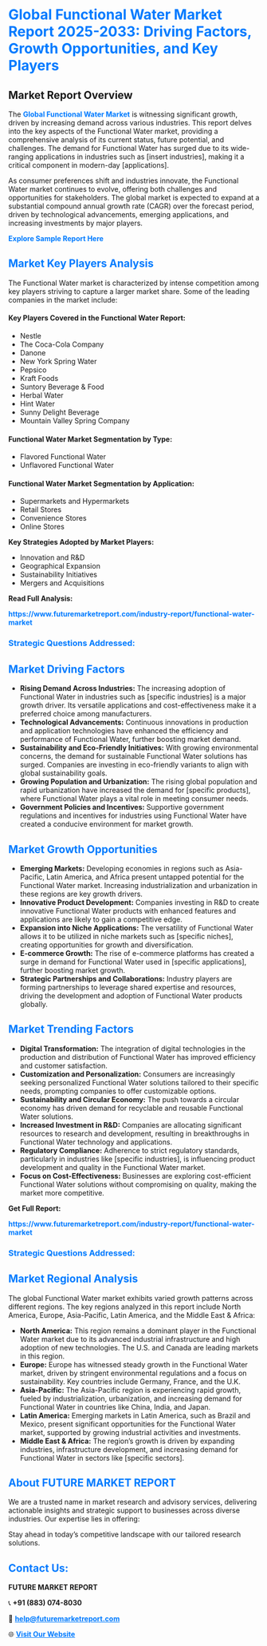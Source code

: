 <h1 style="color: #007BFF;">Global Functional Water Market Report 2025-2033: Driving Factors, Growth Opportunities, and Key Players</h1>

<section id="overview">
<h2>Market Report Overview</h2>
<p>The <a href="https://www.futuremarketreport.com/industry-report/functional-water-market" style="color: #007BFF; text-decoration: none;"><strong>Global Functional Water Market</strong></a> is witnessing significant growth, driven by increasing demand across various industries. This report delves into the key aspects of the Functional Water market, providing a comprehensive analysis of its current status, future potential, and challenges. The demand for Functional Water has surged due to its wide-ranging applications in industries such as [insert industries], making it a critical component in modern-day [applications].</p>
<p>As consumer preferences shift and industries innovate, the Functional Water market continues to evolve, offering both challenges and opportunities for stakeholders. The global market is expected to expand at a substantial compound annual growth rate (CAGR) over the forecast period, driven by technological advancements, emerging applications, and increasing investments by major players.</p>
</section>

<section id="overview">
<p><a href="https://www.futuremarketreport.com/request-sample/reportId=51616" style="color: #007BFF; text-decoration: none;"><strong>Explore Sample Report Here</strong></a></p>
</section>

<section id="key-players">
<h2 style="color: #007BFF;">Market Key Players Analysis</h2>
<p>The Functional Water market is characterized by intense competition among key players striving to capture a larger market share. Some of the leading companies in the market include:</p>
<h4>Key Players Covered in the Functional Water Report:</h4>
<ul><li>Nestle</li><li>The Coca-Cola Company</li><li>Danone</li><li>New York Spring Water</li><li>Pepsico</li><li>Kraft Foods</li><li>Suntory Beverage &amp; Food</li><li>Herbal Water</li><li>Hint Water</li><li>Sunny Delight Beverage</li><li>Mountain Valley Spring Company</li></ul>
<h4>Functional Water Market Segmentation by Type:</h4>
<ul><li>Flavored Functional Water</li><li>Unflavored Functional Water</li></ul>

<h4>Functional Water Market Segmentation by Application:</h4>
<ul><li>Supermarkets and Hypermarkets</li><li>Retail Stores</li><li>Convenience Stores</li><li>Online Stores</li></ul>
<p><strong>Key Strategies Adopted by Market Players:</strong></p>
<ul>
<li>Innovation and R&D</li>
<li>Geographical Expansion</li>
<li>Sustainability Initiatives</li>
<li>Mergers and Acquisitions</li>
</ul>
</section>

<section>
<p><strong>Read Full Analysis: </strong></p><a href="https://www.futuremarketreport.com/industry-report/functional-water-market" style="color: #007BFF; text-decoration: none;"><strong>https://www.futuremarketreport.com/industry-report/functional-water-market</strong></a>
<h3 style="color: #007BFF;">Strategic Questions Addressed:</h3>
</section>

<section id="driving-factors">
<h2 style="color: #007BFF;">Market Driving Factors</h2>
<ul>
<li><strong>Rising Demand Across Industries:</strong> The increasing adoption of Functional Water in industries such as [specific industries] is a major growth driver. Its versatile applications and cost-effectiveness make it a preferred choice among manufacturers.</li>
<li><strong>Technological Advancements:</strong> Continuous innovations in production and application technologies have enhanced the efficiency and performance of Functional Water, further boosting market demand.</li>
<li><strong>Sustainability and Eco-Friendly Initiatives:</strong> With growing environmental concerns, the demand for sustainable Functional Water solutions has surged. Companies are investing in eco-friendly variants to align with global sustainability goals.</li>
<li><strong>Growing Population and Urbanization:</strong> The rising global population and rapid urbanization have increased the demand for [specific products], where Functional Water plays a vital role in meeting consumer needs.</li>
<li><strong>Government Policies and Incentives:</strong> Supportive government regulations and incentives for industries using Functional Water have created a conducive environment for market growth.</li>
</ul>
</section>

<section id="growth-opportunities">
<h2 style="color: #007BFF;">Market Growth Opportunities</h2>
<ul>
<li><strong>Emerging Markets:</strong> Developing economies in regions such as Asia-Pacific, Latin America, and Africa present untapped potential for the Functional Water market. Increasing industrialization and urbanization in these regions are key growth drivers.</li>
<li><strong>Innovative Product Development:</strong> Companies investing in R&D to create innovative Functional Water products with enhanced features and applications are likely to gain a competitive edge.</li>
<li><strong>Expansion into Niche Applications:</strong> The versatility of Functional Water allows it to be utilized in niche markets such as [specific niches], creating opportunities for growth and diversification.</li>
<li><strong>E-commerce Growth:</strong> The rise of e-commerce platforms has created a surge in demand for Functional Water used in [specific applications], further boosting market growth.</li>
<li><strong>Strategic Partnerships and Collaborations:</strong> Industry players are forming partnerships to leverage shared expertise and resources, driving the development and adoption of Functional Water products globally.</li>
</ul>
</section>

<section id="trending-factors">
<h2 style="color: #007BFF;">Market Trending Factors</h2>
<ul>
<li><strong>Digital Transformation:</strong> The integration of digital technologies in the production and distribution of Functional Water has improved efficiency and customer satisfaction.</li>
<li><strong>Customization and Personalization:</strong> Consumers are increasingly seeking personalized Functional Water solutions tailored to their specific needs, prompting companies to offer customizable options.</li>
<li><strong>Sustainability and Circular Economy:</strong> The push towards a circular economy has driven demand for recyclable and reusable Functional Water solutions.</li>
<li><strong>Increased Investment in R&D:</strong> Companies are allocating significant resources to research and development, resulting in breakthroughs in Functional Water technology and applications.</li>
<li><strong>Regulatory Compliance:</strong> Adherence to strict regulatory standards, particularly in industries like [specific industries], is influencing product development and quality in the Functional Water market.</li>
<li><strong>Focus on Cost-Effectiveness:</strong> Businesses are exploring cost-efficient Functional Water solutions without compromising on quality, making the market more competitive.</li>
</ul>
</section>

<section>
<p><strong>Get Full Report: </strong></p><a href="https://www.futuremarketreport.com/industry-report/functional-water-market" style="color: #007BFF; text-decoration: none;"><strong>https://www.futuremarketreport.com/industry-report/functional-water-market</strong></a>
<h3 style="color: #007BFF;">Strategic Questions Addressed:</h3>
</section>


<section id="regional-analysis">
<h2 style="color: #007BFF;">Market Regional Analysis</h2>
<p>The global Functional Water market exhibits varied growth patterns across different regions. The key regions analyzed in this report include North America, Europe, Asia-Pacific, Latin America, and the Middle East & Africa:</p>
<ul>
<li><strong>North America:</strong> This region remains a dominant player in the Functional Water market due to its advanced industrial infrastructure and high adoption of new technologies. The U.S. and Canada are leading markets in this region.</li>
<li><strong>Europe:</strong> Europe has witnessed steady growth in the Functional Water market, driven by stringent environmental regulations and a focus on sustainability. Key countries include Germany, France, and the U.K.</li>
<li><strong>Asia-Pacific:</strong> The Asia-Pacific region is experiencing rapid growth, fueled by industrialization, urbanization, and increasing demand for Functional Water in countries like China, India, and Japan.</li>
<li><strong>Latin America:</strong> Emerging markets in Latin America, such as Brazil and Mexico, present significant opportunities for the Functional Water market, supported by growing industrial activities and investments.</li>
<li><strong>Middle East & Africa:</strong> The region’s growth is driven by expanding industries, infrastructure development, and increasing demand for Functional Water in sectors like [specific sectors].</li>
</ul>
</section>

<footer>
<h2 style="color: #007BFF;">About FUTURE MARKET REPORT</h2>
<p>We are a trusted name in market research and advisory services, delivering actionable insights and strategic support to businesses across diverse industries. Our expertise lies in offering:</p>

<p>Stay ahead in today’s competitive landscape with our tailored research solutions.</p>

<h2 style="color: #007BFF;">Contact Us:</h2>
<p><strong>FUTURE MARKET REPORT</strong></p>
<p>📞 <strong>+91 (883) 074-8030</strong></p>
<p>📧 <strong><a href="mailto:help@futuremarketreport.com" style="color: #007BFF;">help@futuremarketreport.com</a></strong></p>
<p>🌐 <strong><a href="https://www.futuremarketreport.com/" style="color: #007BFF;">Visit Our Website</a></strong></p>
</footer>